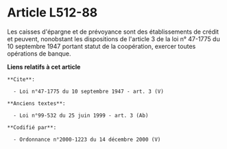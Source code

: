 # Article L512-88

Les caisses d'épargne et de prévoyance sont des établissements de crédit et peuvent, nonobstant les dispositions de l'article
3 de la loi n° 47-1775 du 10 septembre 1947 portant statut de la coopération, exercer toutes opérations de banque.

**Liens relatifs à cet article**

	**Cite**:

	  - Loi n°47-1775 du 10 septembre 1947 - art. 3 (V)

	**Anciens textes**:

	  - Loi n°99-532 du 25 juin 1999 - art. 3 (Ab)

	**Codifié par**:

	  - Ordonnance n°2000-1223 du 14 décembre 2000 (V)
